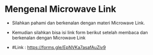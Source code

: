 # Mengenal Microwave Link

* Silahkan pahami dan berkenalan dengan materi Microwave Link.

* Kemudian silahkan bisa isi link form berikut setelah membaca dan berkenalan dengan Microwave Link

* #Link : https://forms.gle/EpNVKa7asafAuZiv9
